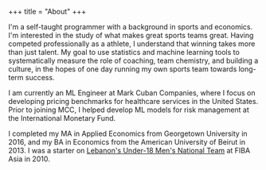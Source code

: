 +++
title = "About"
+++

I'm a self-taught programmer with a background in sports and economics. I'm interested in the study of what makes great sports teams great. Having competed professionally as a athlete, I understand that winning takes more than just talent. My goal to use statistics and machine learning tools to systematically measure the role of  coaching, team chemistry, and building a culture, in the hopes of one day running my own sports team towards long-term success.

I am currently an ML Engineer at Mark Cuban Companies, where I focus on developing pricing benchmarks for healthcare services in the United States. Prior to joining MCC, I helped develop ML models for risk management at the International Monetary Fund.

I completed my MA in Applied Economics from Georgetown University in 2016, and my BA in Economics from the American University of Beirut in 2013. I was a starter on [Lebanon's Under-18 Men's National Team](https://basketball.asia-basket.com/player/Ramzy-Al-Amine/Lebanon/Lebanese-U18-National-Team/204964) at FIBA Asia in 2010. 
